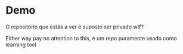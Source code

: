 # Demo

O repositório que estás a ver é suposto ser privado wtf?

Either way pay no attention to this, é um repo puramente usado como learning tool
